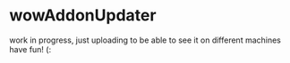 # wowAddonUpdater
work in progress, just uploading to be able to see it on different machines
have fun! (:
